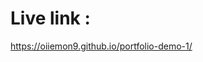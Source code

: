 # Live link :

<a href='https://oiiemon9.github.io/portfolio-demo-1/' target="_blank">https://oiiemon9.github.io/portfolio-demo-1/</a>
